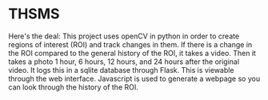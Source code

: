# THSMS

Here's the deal:
This project uses openCV in python in order to create regions of interest (ROI) and track changes in them. If there is a change in the ROI compared to the general history of the ROI, it takes a video. Then it takes a photo 1 hour, 6 hours, 12 hours, and 24 hours after the original video. It logs this in a sqlite database through Flask. 
This is viewable through the web interface. Javascript is used to generate a webpage so you can look through the history of the ROI.